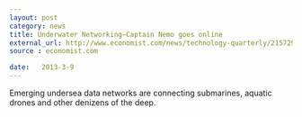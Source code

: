 ```yaml
---
layout: post
category: news
title: Underwater Networking–Captain Nemo goes online
external_url: http://www.economist.com/news/technology-quarterly/21572920-networking-emerging-undersea-data-networks-are-connecting-submarines-aquatic
source : economist.com

date:   2013-3-9
---
```


Emerging undersea data networks are connecting submarines, aquatic drones and other denizens of the deep.